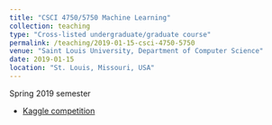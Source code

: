 ```yaml
---
title: "CSCI 4750/5750 Machine Learning"
collection: teaching
type: "Cross-listed undergraduate/graduate course"
permalink: /teaching/2019-01-15-csci-4750-5750
venue: "Saint Louis University, Department of Computer Science"
date: 2019-01-15
location: "St. Louis, Missouri, USA"
---
```


Spring 2019 semester

* [Kaggle competition](https://www.kaggle.com/c/irish-language-modeling)

